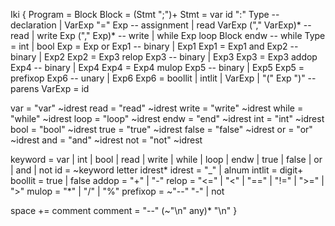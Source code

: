 Iki {
  Program     =  Block
  Block       =  (Stmt ";")+
  Stmt        =  var id ":" Type             -- declaration
              |  VarExp "=" Exp              -- assignment
              |  read VarExp ("," VarExp)*   -- read
              |  write Exp ("," Exp)*        -- write
              |  while Exp loop Block endw   -- while
  Type        =  int | bool
  Exp         =  Exp or Exp1                 -- binary
              |  Exp1
  Exp1        =  Exp1 and Exp2               -- binary
              |  Exp2
  Exp2        =  Exp3 relop Exp3             -- binary
              |  Exp3
  Exp3        =  Exp3 addop Exp4             -- binary
              |  Exp4
  Exp4        =  Exp4 mulop Exp5             -- binary
              |  Exp5
  Exp5        =  prefixop Exp6               -- unary
              |  Exp6
  Exp6        =  boollit
              |  intlit
              |  VarExp
              |  "(" Exp ")"                 -- parens
  VarExp      =  id

  var         =  "var" ~idrest
  read        =  "read" ~idrest
  write       =  "write" ~idrest
  while       =  "while" ~idrest
  loop        =  "loop" ~idrest
  endw        =  "end" ~idrest
  int         =  "int" ~idrest
  bool        =  "bool" ~idrest
  true        =  "true" ~idrest
  false       =  "false" ~idrest
  or          =  "or" ~idrest
  and         =  "and" ~idrest
  not         =  "not" ~idrest

  keyword     =  var | int | bool
              |  read | write | while | loop | endw
              |  true | false | or | and | not
  id          =  ~keyword letter idrest*
  idrest      =  "_" | alnum
  intlit      =  digit+
  boollit     =  true | false
  addop       =  "+" | "-"
  relop       =  "<=" | "<" | "==" | "!=" | ">=" | ">"
  mulop       =  "*" | "/" | "%"
  prefixop    =  ~"--" "-" | not

  space      +=  comment
  comment     =  "--" (~"\n" any)* "\n"
}
